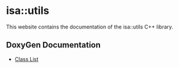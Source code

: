 
# isa::utils

This website contains the documentation of the isa::utils C++ library.

## DoxyGen Documentation

* [Class List](https://isazi.github.io/utils/html/annotated.html)

